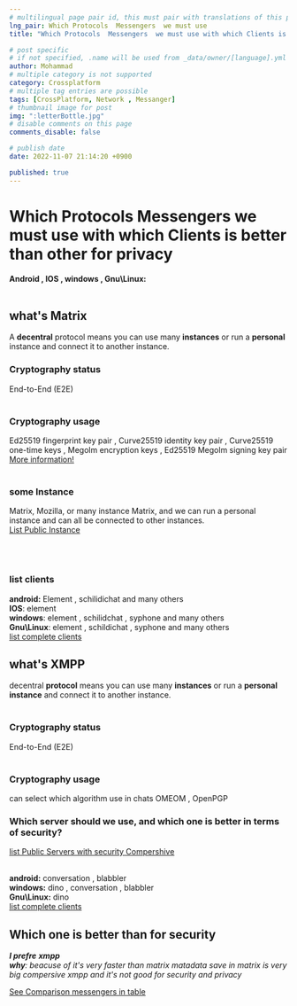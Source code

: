 ```yaml
---
# multilingual page pair id, this must pair with translations of this page. (This name must be unique)
lng_pair: Which Protocols  Messengers  we must use
title: "Which Protocols  Messengers  we must use with which Clients is better than other for privacy"

# post specific
# if not specified, .name will be used from _data/owner/[language].yml
author: Mohammad
# multiple category is not supported
category: Crossplatform
# multiple tag entries are possible
tags: [CrossPlatform, Network , Messanger]
# thumbnail image for post
img: ":letterBottle.jpg"
# disable comments on this page
comments_disable: false

# publish date
date: 2022-11-07 21:14:20 +0900

published: true
---
```


<h1>Which Protocols  Messengers  we must use with which Clients is better than other for privacy</h1>

**Android , IOS , windows , Gnu\Linux:** <br><br>
<h2>what's Matrix</h2> 
A <b>decentral</b> protocol  means you can use many <b>instances</b> or run a <b>personal</b> instance and connect it to another instance.<br>
<h3>Cryptography  status</h3> End-to-End (E2E) 
<br><br>
<h3>Cryptography usage</h3> Ed25519 fingerprint key pair , Curve25519 identity key pair ,  Curve25519 one-time keys , Megolm encryption keys , Ed25519 Megolm signing key pair  <br>
<a href="https://matrix.org/docs/guides/end-to-end-encryption-implementation-guide/">More information!</a> 
<br><br>
<h3>some Instance</h3> Matrix,  Mozilla, or many instance Matrix, and we can run a personal instance and can all be connected to other instances.<br>
<a href="https://joinmatrix.org/servers/">List Public Instance</a>

<br><br>
<h3>list clients</h3>

**android:** Element , schilidichat and many others<br>
**IOS**: element<br>
**windows**: element , schilidchat , syphone and many others<br>
**Gnu\Linux**: element , schildichat , syphone and many others <br>
<a href="https://matrix.org/clients-matrix/">list complete clients</a>


<h2>what's XMPP</h2> 

decentral **protocol**  means you can use many **instances** or run a **personal instance** and connect it to another instance.<br><br>
<h3>Cryptography  status</h3> End-to-End (E2E)
<br><br>
<h3>Cryptography usage</h3> can select which algorithm use in chats OMEOM , OpenPGP<br>
<h3>Which server should we use, and which one is better in terms of security?</h3>
<a href="https://xmpp.love/">list Public Servers with security Compershive</a>
<br><br>

**android:** conversation , blabbler<br>
**windows:**  dino , conversation , blabbler <br>
**Gnu\Linux:** dino<br>
<a href="https://xmpp.org/software/clients/">list complete clients</a>

<h2>Which one is better than for security</h2> 

***I prefre** **xmpp** <br>
**why**: beacuse of it's very faster than matrix matadata save in matrix is very big compersive xmpp and it's not good for security and privacy*



<a href="https://divestos.org/index.php?page=messengers">See Comparison messengers in table</a>